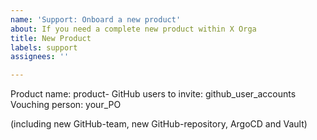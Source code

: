 ```yaml
---
name: 'Support: Onboard a new product'
about: If you need a complete new product within X Orga
title: New Product
labels: support
assignees: ''

---
```


Product name: product-<Your-Product-Name>
GitHub users to invite: github_user_accounts
Vouching person: your_PO

(including new GitHub-team, new GitHub-repository, ArgoCD and Vault)
